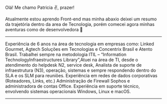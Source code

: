 Olá! 
Me chamo Patricia ✌️, prazer!

Atualmente estou aprendo Front-end mas minha abaxio deixei um resumo da trajetória dentro da area de Tecnologia, porém comecei agora
minhas aventuras como  de desenvolvedora 👀

***
Experiência de 6 anos na área de tecnologia em empresas como: Linked Gourmet, Agtech Soluções em Tecnologias e Concentrix Brasil e Atento
Brasil.
Trabalhei sempre na metodologia ITIL – “Information TechnologyInfraestructures Library”,Atuei na área de TI, desde o atendimento do helpdesk N2, service
desk, Analista de suporte de infraestrutura (N3), operação, sistemas e sempre respondendo dentro do SLA e os SLM para reuniões.
Experiência em redes de dados corporativas (Roteadores, Links, etc.)
Administração de Firewall Sophos e administradora de contas Office.
Experiência em suporte técnico, envolvendo sistemas operacionais Windows, Linux e macOS.
***
